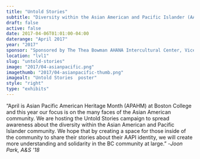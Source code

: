```yaml
---
title: "Untold Stories"
subtitle: "Diversity within the Asian American and Pacific Islander (AAPI) Community"
draft: false
active: false
date: 2017-04-06T01:01:00-04:00
daterange: "April 2017"
year: "2017"
sponsor: "Sponsored by The Thea Bowman AHANA Intercultural Center, Vice President for Student   Affairs, and The Boston College Libraries"
location: "lvl1"
slug: "untold-stories"
image: "2017/04-asianpacific.png"
imagethumb: "2017/04-asianpacific-thumb.png"
imagealt: "Untold Stories  poster"
style: "right"
type: "exhibits"
---
```


“April is Asian Pacific American Heritage Month (APAHM) at Boston College and this year our focus is on the many faces of the Asian American community. We are hosting the Untold Stories campaign to spread awareness about the diversity within the Asian American and Pacific Islander community. We hope that by creating a space for those inside of the community to share their stories about their AAPI identity, we will create more understanding and solidarity in the BC community at large.”  -<em>Joon Park, A&S '18</em>
